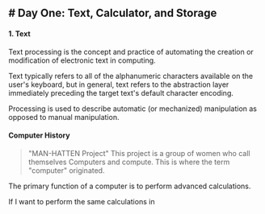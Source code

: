 ## # Day One: Text, Calculator, and Storage

#### 1. Text


Text processing is the concept and practice of automating the creation or modification of electronic text in computing.

Text typically refers to all of the alphanumeric characters available on the user's keyboard, but in general, text refers to the abstraction layer immediately preceding the target text's default character encoding.

Processing is used to describe automatic (or mechanized) manipulation as opposed to manual manipulation.


#### #####################################


#### **Computer History**


> "MAN-HATTEN Project"
This project is a group of women who call themselves Computers and compute.
This is where the term "computer" originated.

The primary function of a computer is to perform advanced calculations.

If I want to perform the same calculations in 
